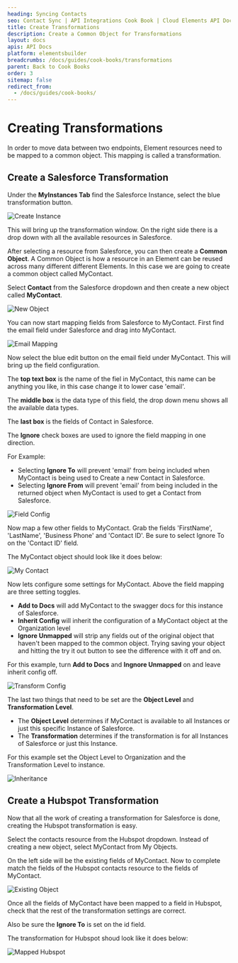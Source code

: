 ```yaml
---
heading: Syncing Contacts
seo: Contact Sync | API Integrations Cook Book | Cloud Elements API Docs
title: Create Transformations
description: Create a Common Object for Transformations
layout: docs
apis: API Docs
platform: elementsbuilder
breadcrumbs: /docs/guides/cook-books/transformations
parent: Back to Cook Books
order: 3
sitemap: false
redirect_from:
  - /docs/guides/cook-books/
---
```


# Creating Transformations

In order to move data between two endpoints, Element resources need to be mapped to a common object. This mapping is called a transformation.

## Create a Salesforce Transformation

Under the **MyInstances Tab** find the Salesforce Instance, select the blue transformation button.

![Create Instance](https://cl.ly/0j190d1z3f32/[6dace52b0f3a01275a7ba7af5ba01ea0]_Screen%2520Shot%25202017-01-27%2520at%252011.50.13%2520AM.png)

This will bring up the transformation window. On the right side there is a drop down with all the available resources in Salesforce.

After selecting a resource from Salesforce, you can then create a **Common Object**. A Common Object is how a resource in an Element can be reused across many different different Elements. In this case we are going to create a common object called MyContact.

Select **Contact** from the Salesforce dropdown and then create a new object called **MyContact**.

![New Object](https://cl.ly/3n3x370f1G2m/Screen%20Shot%202017-02-01%20at%209.48.30%20AM.png)

You can now start mapping fields from Salesforce to MyContact. First find the email field under Salesforce and drag into MyContact.

![Email Mapping](https://cl.ly/0z05380T2f0e/Screen%20Shot%202017-02-01%20at%2010.12.12%20AM.png)

Now select the blue edit button on the email field under MyContact. This will bring up the field configuration.

The **top text box** is the name of the fiel in MyContact, this name can be anything you like, in this case change it to lower case 'email'. 

The **middle box** is the data type of this field, the drop down menu shows all the available data types.

The **last box** is the fields of Contact in Salesforce.

The **Ignore** check boxes are used to ignore the field mapping in one direction.

For Example:

- Selecting **Ignore To** will prevent 'email' from being included when MyContact is being used to Create a new Contact in Salesforce.  
- Selecting **Ignore From** will prevent 'email' from being included in the returned object when MyContact is used to get a Contact from Salesforce.  

![Field Config](https://cl.ly/0J1F443j0n17/Screen%20Shot%202017-02-01%20at%2010.27.15%20AM.png)

Now map a few other fields to MyContact. Grab the fields 'FirstName', 'LastName', 'Business Phone' and 'Contact ID'. Be sure to select Ignore To on the 'Contact ID' field.

The MyContact object should look like it does below:

![My Contact](https://cl.ly/0f3T362i0A1d/Screen%20Shot%202017-02-01%20at%2011.06.42%20AM.png)

Now lets configure some settings for MyContact. Above the field mapping are three setting toggles.

- **Add to Docs** will add MyContact to the swagger docs for this instance of Salesforce.
- **Inherit Config** will inherit the configuration of a MyContact object at the Organization level
- **Ignore Unmapped** will strip any fields out of the original object that haven't been mapped to the common object. Trying saving your object and hitting the try it out button to see the difference with it off and on.

For this example, turn **Add to Docs** and **Ingnore Unmapped** on and leave inherit config off.

![Transform Config](https://cl.ly/3E1s1h0B1t0W/Screen%20Shot%202017-02-01%20at%2011.23.07%20AM.png)

The last two things that need to be set are the **Object Level** and **Transformation Level**.

- The **Object Level** determines if MyContact is available to all Instances or just this specific Instance of Salesforce.
- The **Transformation** determines if the transformation is for all Instances of Salesforce or just this Instance.

For this example set the Object Level to Organization and the Transformation Level to instance.

![Inheritance](https://cl.ly/2w1Y0t202M2J/Screen%20Shot%202017-02-01%20at%202.52.33%20PM.png)

## Create a Hubspot Transformation

Now that all the work of creating a transformation for Salesforce is done, creating the Hubspot transformation is easy.

Select the contacts resource from the Hubspot dropdown. Instead of creating a new object, select MyContact from My Objects.

On the left side will be the existing fields of MyContact. Now to complete match the fields of the Hubspot contacts resource to the fields of MyContact.

![Existing Object](https://cl.ly/3s37052Q1g43/Screen%20Shot%202017-02-01%20at%203.01.26%20PM.png)

Once all the fields of MyContact have been mapped to a field in Hubspot, check that the rest of the transformation settings are correct.

Also be sure the **Ignore To** is set on the id field.

The transformation for Hubspot shoud look like it does below:

![Mapped Hubspot](https://cl.ly/062S2K180f1k/Screen%20Shot%202017-02-01%20at%203.08.30%20PM.png)
 